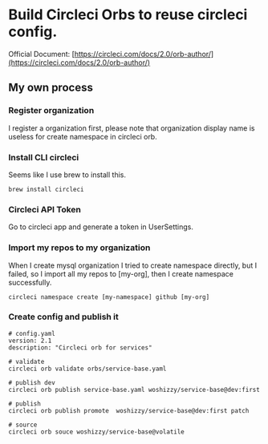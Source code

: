 # Build Circleci Orbs to reuse circleci config.

Official Document: [https://circleci.com/docs/2.0/orb-author/](https://circleci.com/docs/2.0/orb-author/)

## My own process

### Register organization
I register a organization first, please note that organization display name is useless for create namespace in circleci orb.

### Install CLI circleci
Seems like I use brew to install this.
```
brew install circleci
```

### Circleci API Token
Go to circleci app and generate a token in UserSettings.

### Import my repos to my organization
When I create mysql organization I tried to create namespace directly, but I failed, so I import all my repos to [my-org], then I create namespace successfully.
```
circleci namespace create [my-namespace] github [my-org] 
```

### Create config and publish it
```
# config.yaml
version: 2.1
description: "Circleci orb for services"

# validate
circleci orb validate orbs/service-base.yaml

# publish dev
circleci orb publish service-base.yaml woshizzy/service-base@dev:first

# publish
circleci orb publish promote  woshizzy/service-base@dev:first patch

# source
circleci orb souce woshizzy/service-base@volatile
```
